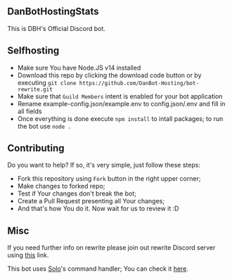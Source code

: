 ## DanBotHostingStats

This is DBH's Official Discord bot.

## Selfhosting

- Make sure You have Node.JS v14 installed
- Download this repo by clicking the download code button or by executing `git clone https://github.com/DanBot-Hosting/bot-rewrite.git`
- Make sure that `Guild Members` intent is enabled for your bot application
- Rename example-config.json/example.env to config.json/.env and fill in all fields
- Once everything is done execute `npm install` to intall packages; to run the bot use `node .`

## Contributing

Do you want to help? If so, it's very simple, just follow these steps:

- Fork this repository using `Fork` button in the right upper corner;
- Make changes to forked repo;
- Test if Your changes don't break the bot;
- Create a Pull Request presenting all Your changes;
- And that's how You do it. Now wait for us to review it :D

## Misc

If you need further info on rewrite please join out rewrite Discord server using [this](https://discord.gg/V3KvPQET5v) link.

This bot uses [Solo](https://github.com/Hadimhz)'s command handler; You can check it [here](https://github.com/Hadimhz/Discord-Bot).